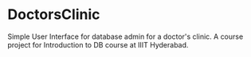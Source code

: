 DoctorsClinic
=============

Simple User Interface for database admin for a doctor's clinic.
A course project for Introduction to DB course at IIIT Hyderabad.
